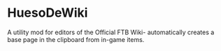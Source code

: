 # HuesoDeWiki
A utility mod for editors of the Official FTB Wiki- automatically creates a base page in the clipboard from in-game items.
